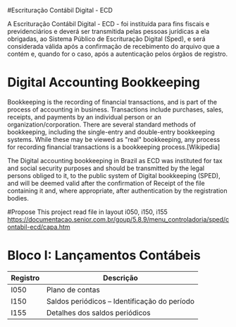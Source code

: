 #Escrituração Contábil Digital - ECD

A Escrituração Contábil Digital - ECD - foi instituída para fins fiscais e previdenciários e deverá ser 
transmitida pelas pessoas jurídicas a ela obrigadas, ao Sistema Público de Escrituração Digital (Sped), 
e será considerada válida após a confirmação de recebimento do arquivo que a contém e, quando for o caso, 
após a autenticação pelos órgãos de registro.

# Digital Accounting Bookkeeping

Bookkeeping is the recording of financial transactions, and is part of the process of accounting in business.
Transactions include purchases, sales, receipts, and payments by an individual person or an organization/corporation.
There are several standard methods of bookkeeping, including the single-entry and double-entry bookkeeping systems.
While these may be viewed as "real" bookkeeping, any process for recording financial transactions is a bookkeeping process.[Wikipedia]

The Digital accounting bookkeeping in Brazil as ECD was instituted for tax and social security purposes and should be 
transmitted by the legal persons obliged to it, to the public system of Digital bookkeeping (SPED), 
and will be deemed valid after the confirmation of Receipt of the file containing it and,
 where appropriate, after authentication by the registration bodies.
 
 #Propose
 This project read file in layout i050, i150, i155 
  https://documentacao.senior.com.br/goup/5.8.9/menu_controladoria/sped/contabil-ecd/capa.htm
  
  # Bloco I: Lançamentos Contábeis
  | Registro | Descrição |
  | ---  | --- |
  | I050 | Plano de contas |
  | I150 | Saldos periódicos – Identificação do período |
  | I155 | Detalhes dos saldos periódicos |
  
  